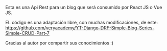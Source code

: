Esta es una Api Rest para un blog que será consumido por React JS o Vue JS.

EL código es una adaptación libre, con muchas modificaciones, de este: 
https://github.com/veryacademy/YT-Django-DRF-Simple-Blog-Series-Simple-CRUD-Part-7

Gracias al autor por compartir sus conocimientos :)